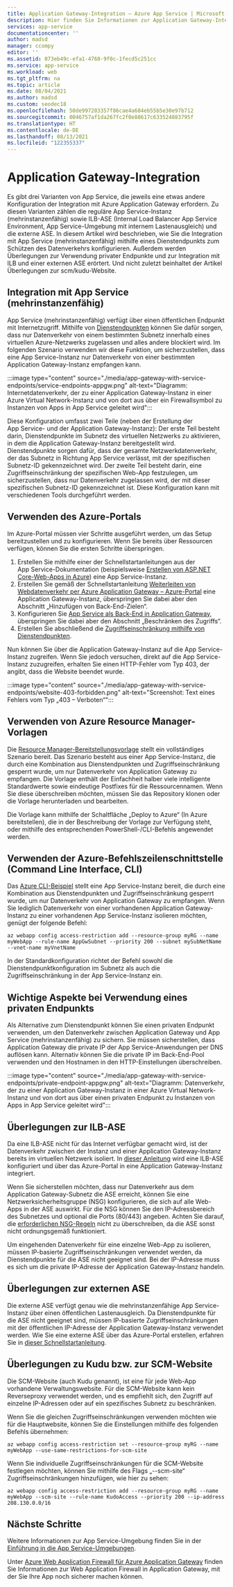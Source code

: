 ```yaml
---
title: Application Gateway-Integration – Azure App Service | Microsoft-Dokumentation
description: Hier finden Sie Informationen zur Application Gateway-Integration in Azure App Service.
services: app-service
documentationcenter: ''
author: madsd
manager: ccompy
editor: ''
ms.assetid: 073eb49c-efa1-4760-9f0c-1fecd5c251cc
ms.service: app-service
ms.workload: web
ms.tgt_pltfrm: na
ms.topic: article
ms.date: 08/04/2021
ms.author: madsd
ms.custom: seodec18
ms.openlocfilehash: 50de997203357f86cae4a684eb55b5e30e97b712
ms.sourcegitcommit: 0046757af1da267fc2f0e88617c633524883795f
ms.translationtype: HT
ms.contentlocale: de-DE
ms.lasthandoff: 08/13/2021
ms.locfileid: "122355337"
---
```

# <a name="application-gateway-integration"></a>Application Gateway-Integration
Es gibt drei Varianten von App Service, die jeweils eine etwas andere Konfiguration der Integration mit Azure Application Gateway erfordern. Zu diesen Varianten zählen die reguläre App Service-Instanz (mehrinstanzenfähig) sowie ILB-ASE (Internal Load Balancer App Service Environment, App Service-Umgebung mit internem Lastenausgleich) und die externe ASE. In diesem Artikel wird beschrieben, wie Sie die Integration mit App Service (mehrinstanzenfähig) mithilfe eines Dienstendpunkts zum Schützen des Datenverkehrs konfigurieren. Außerdem werden Überlegungen zur Verwendung privater Endpunkte und zur Integration mit ILB und einer externen ASE erörtert. Und nicht zuletzt beinhaltet der Artikel Überlegungen zur scm/kudu-Website.

## <a name="integration-with-app-service-multi-tenant"></a>Integration mit App Service (mehrinstanzenfähig)
App Service (mehrinstanzenfähig) verfügt über einen öffentlichen Endpunkt mit Internetzugriff. Mithilfe von [Dienstendpunkten](../../virtual-network/virtual-network-service-endpoints-overview.md) können Sie dafür sorgen, dass nur Datenverkehr von einem bestimmten Subnetz innerhalb eines virtuellen Azure-Netzwerks zugelassen und alles andere blockiert wird. Im folgenden Szenario verwenden wir diese Funktion, um sicherzustellen, dass eine App Service-Instanz nur Datenverkehr von einer bestimmten Application Gateway-Instanz empfangen kann.

:::image type="content" source="./media/app-gateway-with-service-endpoints/service-endpoints-appgw.png" alt-text="Diagramm: Internetdatenverkehr, der zu einer Application Gateway-Instanz in einer Azure Virtual Network-Instanz und von dort aus über ein Firewallsymbol zu Instanzen von Apps in App Service geleitet wird":::

Diese Konfiguration umfasst zwei Teile (neben der Erstellung der App Service- und der Application Gateway-Instanz): Der erste Teil besteht darin, Dienstendpunkte im Subnetz des virtuellen Netzwerks zu aktivieren, in dem die Application Gateway-Instanz bereitgestellt wird. Dienstendpunkte sorgen dafür, dass der gesamte Netzwerkdatenverkehr, der das Subnetz in Richtung App Service verlässt, mit der spezifischen Subnetz-ID gekennzeichnet wird. Der zweite Teil besteht darin, eine Zugriffseinschränkung der spezifischen Web-App festzulegen, um sicherzustellen, dass nur Datenverkehr zugelassen wird, der mit dieser spezifischen Subnetz-ID gekennzeichnet ist. Diese Konfiguration kann mit verschiedenen Tools durchgeführt werden.

## <a name="using-azure-portal"></a>Verwenden des Azure-Portals
Im Azure-Portal müssen vier Schritte ausgeführt werden, um das Setup bereitzustellen und zu konfigurieren. Wenn Sie bereits über Ressourcen verfügen, können Sie die ersten Schritte überspringen.
1. Erstellen Sie mithilfe einer der Schnellstartanleitungen aus der App Service-Dokumentation (beispielsweise [Erstellen von ASP.NET Core-Web-Apps in Azure](../quickstart-dotnetcore.md)) eine App Service-Instanz.
2. Erstellen Sie gemäß der Schnellstartanleitung [Weiterleiten von Webdatenverkehr per Azure Application Gateway – Azure-Portal](../../application-gateway/quick-create-portal.md) eine Application Gateway-Instanz, überspringen Sie dabei aber den Abschnitt „Hinzufügen von Back-End-Zielen“.
3. Konfigurieren Sie [App Service als Back-End in Application Gateway](../../application-gateway/configure-web-app-portal.md), überspringen Sie dabei aber den Abschnitt „Beschränken des Zugriffs“.
4. Erstellen Sie abschließend die [Zugriffseinschränkung mithilfe von Dienstendpunkten](../../app-service/app-service-ip-restrictions.md#set-a-service-endpoint-based-rule).

Nun können Sie über die Application Gateway-Instanz auf die App Service-Instanz zugreifen. Wenn Sie jedoch versuchen, direkt auf die App Service-Instanz zuzugreifen, erhalten Sie einen HTTP-Fehler vom Typ 403, der angibt, dass die Website beendet wurde.

:::image type="content" source="./media/app-gateway-with-service-endpoints/website-403-forbidden.png" alt-text="Screenshot: Text eines Fehlers vom Typ „403 – Verboten“":::

## <a name="using-azure-resource-manager-template"></a>Verwenden von Azure Resource Manager-Vorlagen
Die [Resource Manager-Bereitstellungsvorlage][template-app-gateway-app-service-complete] stellt ein vollständiges Szenario bereit. Das Szenario besteht aus einer App Service-Instanz, die durch eine Kombination aus Dienstendpunkten und Zugriffseinschränkung gesperrt wurde, um nur Datenverkehr von Application Gateway zu empfangen. Die Vorlage enthält der Einfachheit halber viele intelligente Standardwerte sowie eindeutige Postfixes für die Ressourcennamen. Wenn Sie diese überschreiben möchten, müssen Sie das Repository klonen oder die Vorlage herunterladen und bearbeiten.

Die Vorlage kann mithilfe der Schaltfläche „Deploy to Azure“ (In Azure bereitstellen), die in der Beschreibung der Vorlage zur Verfügung steht, oder mithilfe des entsprechenden PowerShell-/CLI-Befehls angewendet werden.

## <a name="using-azure-command-line-interface"></a>Verwenden der Azure-Befehlszeilenschnittstelle (Command Line Interface, CLI)
Das [Azure CLI-Beispiel](../../app-service/scripts/cli-integrate-app-service-with-application-gateway.md) stellt eine App Service-Instanz bereit, die durch eine Kombination aus Dienstendpunkten und Zugriffseinschränkung gesperrt wurde, um nur Datenverkehr von Application Gateway zu empfangen. Wenn Sie lediglich Datenverkehr von einer vorhandenen Application Gateway-Instanz zu einer vorhandenen App Service-Instanz isolieren möchten, genügt der folgende Befehl:

```azurecli-interactive
az webapp config access-restriction add --resource-group myRG --name myWebApp --rule-name AppGwSubnet --priority 200 --subnet mySubNetName --vnet-name myVnetName
```

In der Standardkonfiguration richtet der Befehl sowohl die Dienstendpunktkonfiguration im Subnetz als auch die Zugriffseinschränkung in der App Service-Instanz ein.

## <a name="considerations-when-using-private-endpoint"></a>Wichtige Aspekte bei Verwendung eines privaten Endpunkts

Als Alternative zum Dienstendpunkt können Sie einen privaten Endpunkt verwenden, um den Datenverkehr zwischen Application Gateway und App Service (mehrinstanzenfähig) zu sichern. Sie müssen sicherstellen, dass Application Gateway die private IP der App Service-Anwendungen per DNS auflösen kann. Alternativ können Sie die private IP im Back-End-Pool verwenden und den Hostnamen in den HTTP-Einstellungen überschreiben.

:::image type="content" source="./media/app-gateway-with-service-endpoints/private-endpoint-appgw.png" alt-text="Diagramm: Datenverkehr, der zu einer Application Gateway-Instanz in einer Azure Virtual Network-Instanz und von dort aus über einen privaten Endpunkt zu Instanzen von Apps in App Service geleitet wird":::

## <a name="considerations-for-ilb-ase"></a>Überlegungen zur ILB-ASE
Da eine ILB-ASE nicht für das Internet verfügbar gemacht wird, ist der Datenverkehr zwischen der Instanz und einer Application Gateway-Instanz bereits im virtuellen Netzwerk isoliert. In [dieser Anleitung](../environment/integrate-with-application-gateway.md) wird eine ILB-ASE konfiguriert und über das Azure-Portal in eine Application Gateway-Instanz integriert.

Wenn Sie sicherstellen möchten, dass nur Datenverkehr aus dem Application Gateway-Subnetz die ASE erreicht, können Sie eine Netzwerksicherheitsgruppe (NSG) konfigurieren, die sich auf alle Web-Apps in der ASE auswirkt. Für die NSG können Sie den IP-Adressbereich des Subnetzes und optional die Ports (80/443) angeben. Achten Sie darauf, die [erforderlichen NSG-Regeln](../environment/network-info.md#network-security-groups) nicht zu überschreiben, da die ASE sonst nicht ordnungsgemäß funktioniert.

Um eingehenden Datenverkehr für eine einzelne Web-App zu isolieren, müssen IP-basierte Zugriffseinschränkungen verwendet werden, da Dienstendpunkte für die ASE nicht geeignet sind. Bei der IP-Adresse muss es sich um die private IP-Adresse der Application Gateway-Instanz handeln.

## <a name="considerations-for-external-ase"></a>Überlegungen zur externen ASE
Die externe ASE verfügt genau wie die mehrinstanzenfähige App Service-Instanz über einen öffentlichen Lastenausgleich. Da Dienstendpunkte für die ASE nicht geeignet sind, müssen IP-basierte Zugriffseinschränkungen mit der öffentlichen IP-Adresse der Application Gateway-Instanz verwendet werden. Wie Sie eine externe ASE über das Azure-Portal erstellen, erfahren Sie in [dieser Schnellstartanleitung](../environment/create-external-ase.md).

[template-app-gateway-app-service-complete]: https://github.com/Azure/azure-quickstart-templates/tree/master/quickstarts/microsoft.web/web-app-with-app-gateway-v2/ "Azure Resource Manager-Vorlage für das vollständige Szenario"

## <a name="considerations-for-kuduscm-site"></a>Überlegungen zu Kudu bzw. zur SCM-Website
Die SCM-Website (auch Kudu genannt), ist eine für jede Web-App vorhandene Verwaltungswebsite. Für die SCM-Website kann kein Reverseproxy verwendet werden, und es empfiehlt sich, den Zugriff auf einzelne IP-Adressen oder auf ein spezifisches Subnetz zu beschränken.

Wenn Sie die gleichen Zugriffseinschränkungen verwenden möchten wie für die Hauptwebsite, können Sie die Einstellungen mithilfe des folgenden Befehls übernehmen:

```azurecli-interactive
az webapp config access-restriction set --resource-group myRG --name myWebApp --use-same-restrictions-for-scm-site
```

Wenn Sie individuelle Zugriffseinschränkungen für die SCM-Website festlegen möchten, können Sie mithilfe des Flags „--scm-site“ Zugriffseinschränkungen hinzufügen, wie hier zu sehen:

```azurecli-interactive
az webapp config access-restriction add --resource-group myRG --name myWebApp --scm-site --rule-name KudoAccess --priority 200 --ip-address 208.130.0.0/16
```

## <a name="next-steps"></a>Nächste Schritte
Weitere Informationen zur App Service-Umgebung finden Sie in der [Einführung in die App Service-Umgebungen](/azure/app-service/environment).

Unter [Azure Web Application Firewall für Azure Application Gateway](../../web-application-firewall/ag/ag-overview.md) finden Sie Informationen zur Web Application Firewall in Application Gateway, mit der Sie Ihre App noch sicherer machen können.
